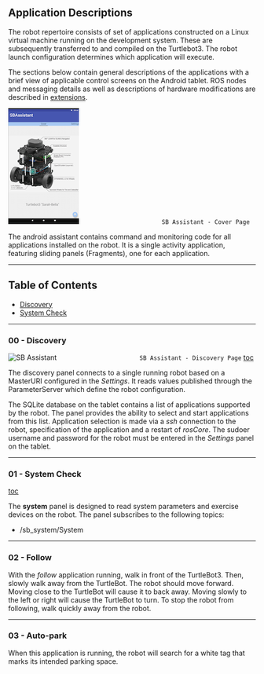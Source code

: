 ## Application Descriptions

The robot repertoire consists of set of applications constructed
on a Linux virtual machine running on the development system.  These are subsequently transferred to and compiled on the Turtlebot3. The robot launch configuration determines which application will execute.

The sections below contain general descriptions
of the applications with a brief view of applicable control screens on the Android tablet.
ROS nodes and messaging details as well as descriptions of hardware modifications are described in  [extensions](https://github.com/chuckcoughlin/sarah-bella/tree/master/docs/extensions.md).  

![SB Assistant](/images/sb-cover.png)
````                        SB Assistant - Cover Page ````

The android assistant contains command and monitoring code for all applications installed on the robot. It is a single activity application, featuring sliding panels (Fragments), one for each application.
***************************************************************
## Table of Contents <a id="table-of-contents"></a>
  * [Discovery](#discovery)
  * [System Check](#systemcheck)

*********************************************************
### 00 - Discovery <a id="discovery"></a>
![SB Assistant](/images/sb-discovery.png)
````                        SB Assistant - Discovery Page ````
[toc](#table-of-contents)

The discovery panel connects to a single running robot based on a MasterURI configured in the *Settings*. It reads values published through the ParameterServer which define the robot configuration.  

The  SQLite database on the tablet contains a list of applications supported by the robot. The panel provides the ability to select and start applications from this list. Application selection is made via a *ssh* connection to the robot, specification of the application and a restart of *rosCore*. The sudoer username and password for the robot must be entered in the *Settings* panel on the tablet.


******************************************************
### 01 - System Check <a id="systemcheck"></a>
[toc](#table-of-contents)

The **system** panel is designed to read system parameters and exercise devices on the robot. The panel subscribes to the following topics:
 * /sb_system/System

******************************************************
### 02 - Follow <a id="follow"></a>
With the *follow* application running, walk in front of the TurtleBot3. Then, slowly walk away from the TurtleBot. The robot should move forward. Moving close to the TurtleBot will cause it to back away. Moving slowly to the left or right will cause the TurtleBot to turn. To stop the robot from following, walk quickly away from the robot.

******************************************************
### 03 - Auto-park <a id="follow"></a>
When this application is running, the robot will search for a white tag that marks its intended parking space.
